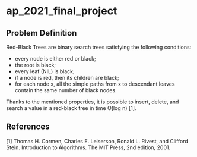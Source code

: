 # ap_2021_final_project

## Problem Definition
Red-Black Trees are binary search trees satisfying the following conditions:

- every node is either red or black;
- the root is black;
- every leaf (NIL) is black;
- if a node is red, then its children are black;
- for each node x, all the simple paths from x to descendant leaves contain the same number of black nodes.

Thanks to the mentioned properties, it is possible to insert, delete, and search a value in a red-black tree in time O(log n) [1].

## References
<a id="1">[1]</a> 
Thomas H. Cormen, Charles E. Leiserson, Ronald L. Rivest, and Clifford Stein. 
Introduction to Algorithms. 
The MIT Press, 2nd edition, 2001.

